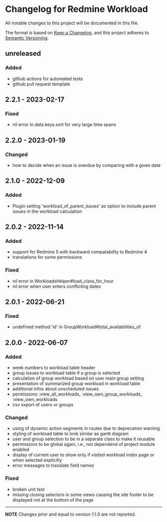 # Changelog for Redmine Workload

All notable changes to this project will be documented in this file.

The format is based on [Keep a Changelog](https://keepachangelog.com/en/1.0.0/),
and this project adheres to [Semantic Versioning](https://semver.org/spec/v2.0.0.html).

## unreleased

### Added

* github actions for automated tests
* github pull request template

## 2.2.1 - 2023-02-17

### Fixed

* nil error in data.keys.sort for very large time spans

## 2.2.0 - 2023-01-19

### Changed

* how to decide when an issue is overdue by comparing with a given date

## 2.1.0 - 2022-12-09

### Added

* Plugin setting 'workload_of_parent_issues' as option to include parent issues 
  in the workload calculation

## 2.0.2 - 2022-11-14

### Added

* support for Redmine 5 with backward compatability to Redmine 4
* translations for some permissions

### Fixed

* nil error in WorkloadsHelper#load_class_for_hour 
* nil error when user enters conflicting dates

## 2.0.1 - 2022-06-21

### Fixed

* undefined method 'id' in GroupWorkload#total_availabilities_of

## 2.0.0 - 2022-06-07

### Added

* week numbers to workload table header
* group issues to workload table if a group is selected
* calculation of group workload based on user main group setting
* presentation of summarized group workload in workload table
* additional infos about unscheduled issues
* permissions :view_all_workloads, :view_own_group_workloads, :view_own_workloads
* csv export of users or groups

### Changed

* using of dynamic action segments in routes due to deprecation warning
* styling of workload table to look similar as gantt diagram
* user and group selection to be in a separate class to make it reusable
* permissions to be global again, i.e., not dependend of project module enabled
* display of current user to show only if visited workload index page or when
selected explicitly
* error messages to translate field names

### Fixed

* broken unit test
* missing closing selectors in some views causing the site footer to be displayed
not at the bottom of the page

---

**NOTE** Changes prior and equal to version 1.1.0 are not reported.